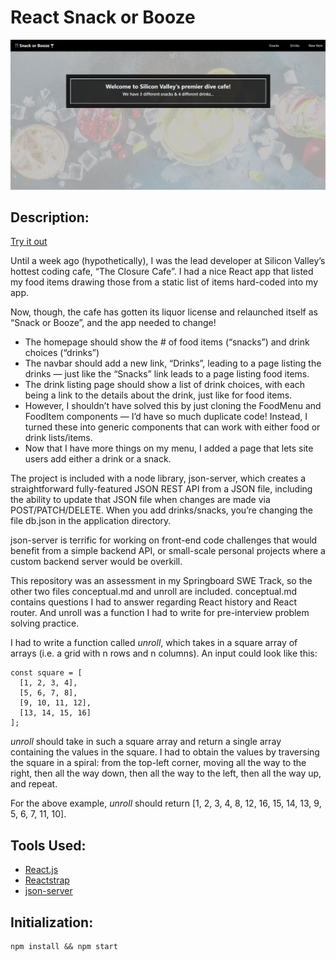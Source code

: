 # React Snack or Booze 

<img src='./snack-or-booze/public/snack-or-booze.png' alt=''>

## Description: 

[Try it out](https://pasha-log.github.io/react-2-assessment/)

Until a week ago (hypothetically), I was the lead developer at Silicon Valley’s hottest coding cafe, “The Closure Cafe”. I had a nice React app that listed my food items drawing those from a static list of items hard-coded into my app.

Now, though, the cafe has gotten its liquor license and relaunched itself as “Snack or Booze”, and the app needed to change!

* The homepage should show the # of food items (“snacks”) and drink choices (“drinks”)
* The navbar should add a new link, “Drinks”, leading to a page listing the drinks — just like the “Snacks” link leads to a page listing food items.
* The drink listing page should show a list of drink choices, with each being a link to the details about the drink, just like for food items.
* However, I shouldn’t have solved this by just cloning the FoodMenu and FoodItem components — I’d have so much duplicate code! Instead, I turned these into generic components that can work with either food or drink lists/items.
* Now that I have more things on my menu, I added a page that lets site users add either a drink or a snack.

The project is included with a node library, json-server, which creates a straightforward fully-featured JSON REST API from a JSON file, including the ability to update that JSON file when changes are made via POST/PATCH/DELETE. When you add drinks/snacks, you’re changing the file db.json in the application directory.

json-server is terrific for working on front-end code challenges that would benefit from a simple backend API, or small-scale personal projects where a custom backend server would be overkill.

This repository was an assessment in my Springboard SWE Track, so the other two files conceptual.md and unroll are included. conceptual.md contains questions I had to answer regarding React history and React router. And unroll was a function I had to write for pre-interview problem solving practice. 

I had to write a function called *unroll*, which takes in a square array of arrays (i.e. a grid with n rows and n columns). An input could look like this:

```
const square = [
  [1, 2, 3, 4],
  [5, 6, 7, 8],
  [9, 10, 11, 12],
  [13, 14, 15, 16]
];
```

*unroll* should take in such a square array and return a single array containing the values in the square. I had to obtain the values by traversing the square in a spiral: from the top-left corner, moving all the way to the right, then all the way down, then all the way to the left, then all the way up, and repeat.

For the above example, *unroll* should return [1, 2, 3, 4, 8, 12, 16, 15, 14, 13, 9, 5, 6, 7, 11, 10].

## Tools Used: 

* [React.js](https://reactjs.org/)
* [Reactstrap](https://reactstrap.github.io/?path=/docs/home-installation--page)
* [json-server](https://github.com/typicode/json-server)

## Initialization:

```
npm install && npm start
```
